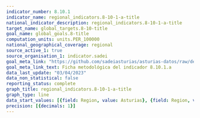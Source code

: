 ```yaml
---
indicator_number: 8.10.1
indicator_name: regional_indicators.8-10-1-a-title
national_indicator_description: regional_indicators.8-10-1-a-title
target_name: global_targets.8-10-title
goal_name: global_goals.8-title
computation_units: units.PER_100000
national_geographical_coverage: regional
source_active_1: true
source_organisation_1: indicator.sadei
goal_meta_link: "https://github.com/sadeiasturias/asturias-datos/raw/develop/descargas/metodologia/8.10.1.a.pdf"
goal_meta_link_text: Ficha metodológica del indicador 8.10.1.a
data_last_update: "03/04/2023"
data_non_statistical: false
reporting_status: complete
graph_title: regional_indicators.8-10-1-a-title
graph_type: line
data_start_values: [{field: Region, value: Asturias}, {field: Region, value: España}]
precision: [{decimals: 1}]
---
```

